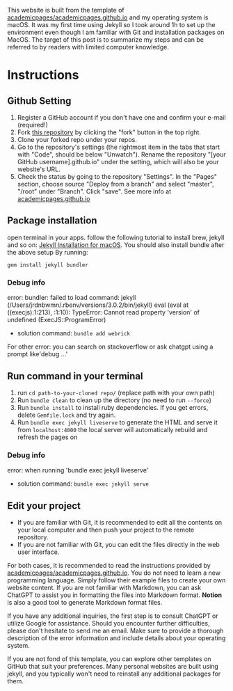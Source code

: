This website is built from the template of [academicpages/academicpages.github.io](https://github.com/academicpages/academicpages.github.io) and my operating system is macOS. It was my first time using Jekyll so I took around 1h to set up the environment even though I am familiar with Git and installation packages on MacOS. The target of this post is to summarize my steps and can be referred to by readers with limited computer knowledge.

# Instructions
## Github Setting
1. Register a GitHub account if you don't have one and confirm your e-mail (required!)
1. Fork [this repository](https://github.com/academicpages/academicpages.github.io) by clicking the "fork" button in the top right. 
1. Clone your forked repo under your repos.
1. Go to the repository's settings (the rightmost item in the tabs that start with "Code", should be below "Unwatch"). Rename the repository "[your GitHub username].github.io" under the setting, which will also be your website's URL.
1. Check the status by going to the repository "Settings". In the "Pages" section, choose source "Deploy from a branch" and select "master", "/root" under "Branch". Click "save".
See more info at [academicpages.github.io](https://academicpages.github.io/)

## Package installation
open terminal in your apps.
follow the following tutorial to install brew, jekyll and so on:
[Jekyll Installation for macOS](https://jekyllrb.com/docs/installation/macos/).
You should also install bundle after the above setup
By running:

`gem install jekyll bundler`

### Debug info

error: bundler: failed to load command: jekyll (/Users/jrdnbwmn/.rbenv/versions/3.0.2/bin/jekyll)
eval (eval at <anonymous> ((execjs):1:213), <anonymous>:1:10): TypeError: Cannot read property 'version' of undefined (ExecJS::ProgramError)
- solution command: `bundle add webrick`

For other error: you can search on stackoverflow or ask chatgpt using a prompt like'debug ...'

## Run command in your terminal
1. run `cd path-to-your-cloned repo/` (replace path with your own path)   
1. Run `bundle clean` to clean up the directory (no need to run `--force`)
1. Run `bundle install` to install ruby dependencies. If you get errors, delete `Gemfile.lock` and try again.
1. Run `bundle exec jekyll liveserve` to generate the HTML and serve it from `localhost:4000` the local server will automatically rebuild and refresh the pages on 
### Debug info
error: when running 'bundle exec jekyll liveserve'
- solution command: `bundle exec jekyll serve`

## Edit your project
- If you are familiar with Git, it is recommended to edit all the contents on your local computer and then push your project to the remote repository.
- If you are not familiar with Git, you can edit the files directly in the web user interface.

For both cases, it is recommended to read the instructions provided by [academicpages/academicpages.github.io](https://github.com/academicpages/academicpages.github.io). You do not need to learn a new programming language. Simply follow their example files to create your own website content. If you are not familiar with Markdown, you can ask ChatGPT to assist you in formatting the files into Markdown format. **Notion** is also a good tool to generate Markdown format files.

If you have any additional inquiries, the first step is to consult ChatGPT or utilize Google for assistance. Should you encounter further difficulties, please don't hesitate to send me an email. Make sure to provide a thorough description of the error information and include details about your operating system. 

If you are not fond of this template, you can explore other templates on GitHub that suit your preferences. Many personal websites are built using jekyll, and you typically won't need to reinstall any additional packages for them.